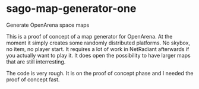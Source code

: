 # sago-map-generator-one
Generate OpenArena space maps

This is a proof of concept of a map generator for OpenArena. At the moment it simply creates some randomly distributed platforms. No skybox, no item, no player start.
It requires a lot of work in NetRadiant afterwards if you actually want to play it.
It does open the possibility to have larger maps that are still interresting.

The code is very rough. It is on the proof of concept phase and I needed the proof of concept fast.
